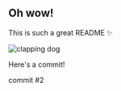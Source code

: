 ## Oh wow!

This is such a great README :sparkles:

![clapping dog](https://media.giphy.com/media/12P29BwtrvsbbW/giphy.gif)

Here's a commit!

commit #2
